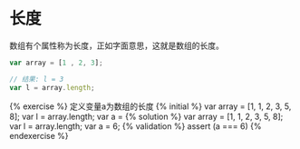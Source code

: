 # 长度
数组有个属性称为长度，正如字面意思，这就是数组的长度。

```javascript
var array = [1 , 2, 3];

// 结果: l = 3
var l = array.length;
```

{% exercise %}
定义变量a为数组的长度
{% initial %}
var array = [1, 1, 2, 3, 5, 8];
var l = array.length;
var a =
{% solution %}
var array = [1, 1, 2, 3, 5, 8];
var l = array.length;
var a = 6;
{% validation %}
assert (a === 6)
{% endexercise %}
